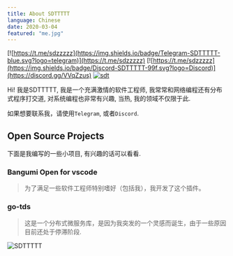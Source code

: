 ```yaml
---
title: About SDTTTTT
language: Chinese
date: 2020-03-04
featured: "me.jpg"
---
```


[![https://t.me/sdzzzzz](https://img.shields.io/badge/Telegram-SDTTTTT-blue.svg?logo=telegram)](https://t.me/sdzzzzz)
[![https://t.me/sdzzzzz](https://img.shields.io/badge/Discord-SDTTTTT-99f.svg?logo=Discord)](https://discord.gg/VVqZzus)
[![sdt](https://img.shields.io/badge/bilibili-SDTTTTT-red?logo=niconico)](https://space.bilibili.com/27781539)

Hi! 我是SDTTTTT, 我是一个充满激情的软件工程师, 我常常和网络编程还有分布式程序打交道, 对系统编程也非常有兴趣, 当热, 我的领域不仅限于此.

如果想要联系我，请使用`Telegram`, 或者`Discord`.

## Open Source Projects

下面是我编写的一些小项目, 有兴趣的话可以看看.

### Bangumi Open for vscode

> 为了满足一些软件工程师特别嗜好（包括我），我开发了这个插件。

### go-tds

> 这是一个分布式微服务库，是因为我突发的一个灵感而诞生，由于一些原因目前还处于停滞阶段.

![SDTTTTT](https://imgsa.baidu.com/forum/w%3D580/sign=a3bf12530e4f78f0800b9afb49310a83/cbeaabdcd100baa19543cbbc4a10b912c9fc2ea5.jpg)
